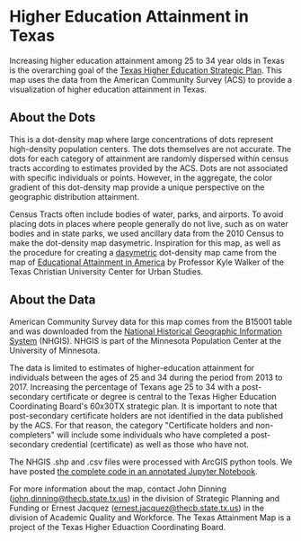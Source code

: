 # Higher Education Attainment in Texas

Increasing higher education attainment among 25 to 34 year olds in Texas is the overarching goal of the [Texas Higher Education Strategic Plan](http://www.thecb.state.tx.us/reports/PDF/9306.PDF?CFID=60695804&CFTOKEN=82931909). This map uses the data from the American Community Survey (ACS) to provide a visualization of higher education attainment in Texas.

## About the Dots
This is a dot-density map where large concentrations of dots represent high-density population centers. The dots themselves are not accurate. The dots for each category of attainment are randomly dispersed within census tracts according to estimates provided by the ACS. Dots are not associated with specific individuals or points. However, in the aggregate, the color gradient of this dot-density map provide a unique perspective on the geographic distribution attainment.
 
Census Tracts often include bodies of water, parks, and airports. To avoid placing dots in places where people generally do not live, such as on water bodies and in state parks, we used ancillary data from the 2010 Census to make the dot-density map dasymetric. Inspiration for this map, as well as the procedure for creating a [dasymetric](https://www.e-education.psu.edu/geog486/node/1866) dot-density map came from the map of [Educational Attainment in America](http://personal.tcu.edu/kylewalker/maps/education/#12/37.7536/-122.4473) by Professor Kyle Walker of the Texas Christian University Center for Urban Studies.
 
## About the Data
American Community Survey data for this map comes from the B15001 table and was downloaded from the [National Historical Geographic Information System](https://www.nhgis.org/) (NHGIS). NHGIS is part of the Minnesota Population Center at the University of Minnesota.
 
The data is limited to estimates of higher-education attainment for individuals between the ages of 25 and 34 during the period from 2013 to 2017. Increasing the percentage of Texans age 25 to 34 with a post-secondary certificate or degree is central to the Texas Higher Education Coordinating Board's 60x30TX strategic plan. It is important to note that post-secondary certificate holders are not identified in the data published by the ACS. For that reason, the category "Certificate holders and non-completers" will include some individuals who have completed a post-secondary credential (certificate) as well as those who have not.
 
The NHGIS .shp and .csv files were processed with ArcGIS python tools. We have posted [the complete code in an annotated Jupyter Notebook](https://www1.thecb.state.tx.us/map/attainment/Resources/Texas_Attainment_Map_Jupyter_Notebook.html). 

For more information about the map, contact John Dinning (john.dinning@thecb.state.tx.us) in the division of Strategic Planning and Funding or Ernest Jacquez (ernest.jacquez@thecb.state.tx.us) in the division of Academic Quality and Workforce. The Texas Attainment Map is a project of the Texas Higher Eduaction Coordinating Board.